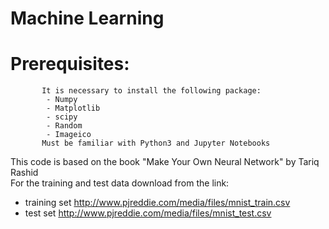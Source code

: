 # Machine Learning
# Prerequisites:
           It is necessary to install the following package:
            - Numpy
            - Matplotlib
            - scipy
            - Random
            - Imageico
           Must be familiar with Python3 and Jupyter Notebooks 

This code is based on the book "Make Your Own Neural Network" by Tariq Rashid \
For the training and test data download from the link:
  - training set http://www.pjreddie.com/media/files/mnist_train.csv
  - test set http://www.pjreddie.com/media/files/mnist_test.csv
